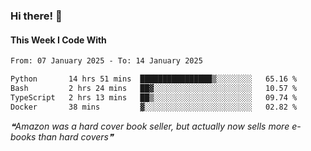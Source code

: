 ### Hi there! 👋

#### This Week I Code With
<!--START_SECTION:waka-->

```txt
From: 07 January 2025 - To: 14 January 2025

Python       14 hrs 51 mins  ████████████████▒░░░░░░░░   65.16 %
Bash         2 hrs 24 mins   ██▓░░░░░░░░░░░░░░░░░░░░░░   10.57 %
TypeScript   2 hrs 13 mins   ██▒░░░░░░░░░░░░░░░░░░░░░░   09.74 %
Docker       38 mins         ▓░░░░░░░░░░░░░░░░░░░░░░░░   02.82 %
```

<!--END_SECTION:waka-->

<!--STARTS_HERE_QUOTE_README-->
<i>❝Amazon was a hard cover book seller, but actually now sells more e-books than hard covers❞</i>
<!--ENDS_HERE_QUOTE_README-->
